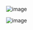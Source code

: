 ![image](https://github.com/liubovkyry/DAX/assets/118057504/7deb90cc-81c0-4738-9e23-e8da9dde6d0a)

![image](https://github.com/liubovkyry/DAX/assets/118057504/4612fee7-bf33-46d4-b3ea-3fc0286ade1d)

<!-- So here's an example of the code that we're going to be writing.

We are first starting off here by defining the minimum and maximum years in our sales table.

And then from there, these inputs are then used with calendar auto to return the overall date range.

In addition to this, we're also using Add columns to tack on some extra columns to the output of the

table created using filter and calendar auto.

So for things like year, quarter name, quarter month number, so on and so forth.

And the output of this is the blow calendar table. -->
